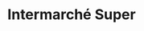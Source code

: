 ---
title: "Intermarché Super"
url: /brassac-les-mines/intermarche-super-rue-des-sarailleres/
shop: gaz
---
